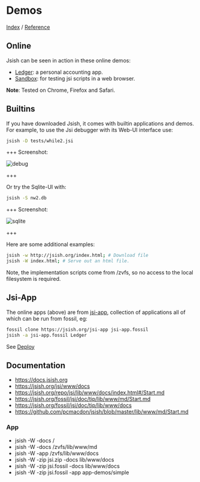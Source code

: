 Demos
=====
[Index](Index.md "Jsi Documentation Index") /  [Reference](Reference.md "Generated Command Reference")

## Online

Jsish can be seen in action in these online demos:

- [Ledger](https://jsish.org/App10/Ledger): a personal accounting app.
- [Sandbox](https://jsish.org/App11/Sandbox): for testing jsi scripts in a web browser.

**Note**:
    Tested on Chrome, Firefox and Safari.

## Builtins

If you have downloaded Jsish, it comes with builtin applications and demos.
For example, to use the Jsi debugger with its Web-UI interface use:

``` bash
jsish -D tests/while2.jsi
```

+++ Screenshot:

![debug](https://jsish.org/images/jsish_debugui.png)

+++

Or try the Sqlite-UI with:

``` bash
jsish -S nw2.db
```

+++ Screenshot:

![sqlite](https://jsish.org/images/jsish_sqliteui.png)

+++

Here are some additional examples:

``` bash
jsish -w http://jsish.org/index.html; # Download file
jsish -W index.html; # Serve out an html file.
```

Note, the implementation scripts come from /zvfs,
so no access to the local filesystem is required.

## Jsi-App

The online apps (above) are from [jsi-app](https://jsish.org/jsi-app),
collection of applications all of which can be run from fossil, eg:

``` bash
fossil clone https://jsish.org/jsi-app jsi-app.fossil
jsish -a jsi-app.fossil Ledger
```

See [Deploy](Deploy.md)


## Documentation

- https://docs.jsish.org
- https://jsish.org/jsi/www/docs
- https://jsish.org/repo/jsi/lib/www/docs/index.html#/Start.md
- https://jsish.org/fossil/jsi/doc/tip/lib/www/md/Start.md
- https://jsish.org/fossil/jsi/doc/tip/lib/www/docs
- https://github.com/pcmacdon/jsish/blob/master/lib/www/md/Start.md

### App

- jsish -W -docs /
- jsish -W -docs /zvfs/lib/www/md
- jsish -W -app /zvfs/lib/www/docs
- jsish -W -zip jsi.zip -docs lib/www/docs
- jsish -W -zip jsi.fossil -docs lib/www/docs
- jsish -W -zip jsi.fossil -app app-demos/simple



